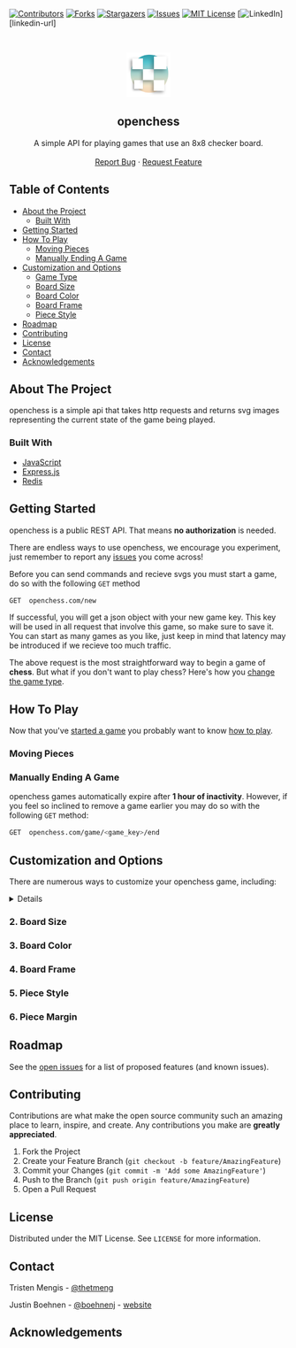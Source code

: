 <!--
*** Thanks for checking out this README Template. If you have a suggestion that would
*** make this better, please fork the repo and create a pull request or simply open
*** an issue with the tag "enhancement".
*** Thanks again! Now go create something AMAZING! :D
***
***
***
*** To avoid retyping too much info. Do a search and replace for the following:
*** github_username, repo, twitter_handle, email
-->

<!-- PROJECT SHIELDS -->
<!--
*** I'm using markdown "reference style" links for readability.
*** Reference links are enclosed in brackets [ ] instead of parentheses ( ).
*** See the bottom of this document for the declaration of the reference variables
*** for contributors-url, forks-url, etc. This is an optional, concise syntax you may use.
*** https://www.markdownguide.org/basic-syntax/#reference-style-links
-->

[![Contributors][contributors-shield]][contributors-url]
[![Forks][forks-shield]][forks-url]
[![Stargazers][stars-shield]][stars-url]
[![Issues][issues-shield]][issues-url]
[![MIT License][license-shield]][license-url]
[![LinkedIn][linkedin-shield]][linkedin-url]

<!-- PROJECT LOGO -->
<br />
<p align="center">
  <a href="https://github.com/mengistristen/openchess">
    <img src="images/openchess_logo.png" alt="Logo" width="80" height="80">
  </a>

  <h2 align="center">openchess</h3>

  <p align="center">
    A simple API for playing games that use an 8x8 checker board.
    <br />
    <!-- PUT S3 DOCS HERE <a href="https://github.com/mengistristen/openchess"><strong>Explore the docs »</strong></a>
    <br />-->
    <br />
    <!-- PUT S3 DEMO HERE <a href="https://github.com/github_username/repo">View Demo</a>-->
    <!--·-->
    <a href="https://github.com/mengistristen/openchess/issues">Report Bug</a>
    ·
    <a href="https://github.com/mengistristen/openchess/issues">Request Feature</a>
  </p>
</p>

<!-- TABLE OF CONTENTS -->

## Table of Contents

-   [About the Project](#about-the-project)
    -   [Built With](#built-with)
-   [Getting Started](#getting-started)
-   [How To Play](#how-to-play)
    -   [Moving Pieces](#moving-pieces)
    -   [Manually Ending A Game](#manually-ending-a-game)
-   [Customization and Options](#customization-and-options)
    -   [Game Type](#game-type)
    -   [Board Size](#board-size)
    -   [Board Color](#board-color)
    -   [Board Frame](#board-frame)
    -   [Piece Style](#piece-style)
-   [Roadmap](#roadmap)
-   [Contributing](#contributing)
-   [License](#license)
-   [Contact](#contact)
-   [Acknowledgements](#acknowledgements)

<!-- ABOUT THE PROJECT -->

## About The Project

openchess is a simple api that takes http requests and returns svg images representing the current state of the game being played.

<!--[![Product Name Screen Shot][product-screenshot]](https://example.com)

Here's a blank template to get started:
**To avoid retyping too much info. Do a search and replace with your text editor for the following:**
`github_username`, `repo`, `twitter_handle`, `email`-->

### Built With

-   [JavaScript](https://www.javascript.com/)
-   [Express.js](https://expressjs.com/)
-   [Redis](https://redislabs.com/)

<!-- GETTING STARTED -->

## Getting Started

openchess is a public REST API. That means **no authorization** is needed.

There are endless ways to use openchess, we encourage you experiment, just remember to report any [issues](https://github.com/mengistristen/openchess/issues) you come across!

Before you can send commands and recieve svgs you must start a game, do so with the following `GET` method
```sh
GET  openchess.com/new
```
If successful, you will get a json object with your new game key. This key will be used in all request that involve this game, so make sure to save it.
You can start as many games as you like, just keep in mind that latency may be introduced if we recieve too much traffic.

The above request is the most straightforward way to begin a game of **chess**. But what if you don't want to play chess? Here's how you [change the game type](#game-type).

## How To Play

Now that you've [started a game](#getting-started) you probably want to know [how to play](#how-to-play).

### Moving Pieces

### Manually Ending A Game
    
openchess games automatically expire after **1 hour of inactivity**. However, if you feel so inclined to remove a game earlier you may do so with the following `GET` method:
```sh
GET  openchess.com/game/<game_key>/end
```

## Customization and Options

There are numerous ways to customize your openchess game, including:
<!--
1. [Game Type](#game-type)
2. [Board Size](#board-size)
3. [Board Color](#board-color)
4. [Board Frame](#board-frame)
5. [Piece Style](#piece-style)
6. and [Piece Margin](#piece-margin)
-->

<details>
<h3><summary>Game Type</summary></h3>
Despite the name, openchess actually supports playing any game that uses an 8x8 checkerboard (that we've implemented). Here's how you do it:
```sh
GET  openchess.com/new%game=<option_name>
```

Here is the list of all supported games:

| Game | option_name |
| --- | --- |
| [Chess](https://en.m.wikipedia.org/wiki/Chess) | chess |
| [Checkers/Draughts](https://en.m.wikipedia.org/wiki/Draughts) | checkers |
| [Amazons](https://en.m.wikipedia.org/wiki/Game_of_the_Amazons) | amazons |

Example:
```sh
GET  openchess.com/new%game=amazons
```

<!---   #### Checkers
```sh
openchess.com/new%game=checkers
```

-   #### Chess
```sh
openchess.com/new%game=chess
```

-   #### Checkers
```sh
openchess.com/new%game=checkers
```
-   #### [Absorption](https://boardgamegeek.com/boardgame/63114/absorption)
```sh
openchess.com/new%game=absorption
```
-   #### [0·1 (Zero Point One)](https://boardgamegeek.com/boardgame/114307/01-zero-point-one)
```sh
openchess.com/new%game=zpo
```-->
We are always looking to add new games to this projects, if you have a suggestion for one please leave it [here](https://github.com/mengistristen/openchess/issues) or better yet, do it yourself by [contributing](#contributing).
</details>

### 2. Board Size

### 3. Board Color

### 4. Board Frame

### 5. Piece Style

### 6. Piece Margin

## Roadmap

See the [open issues](https://github.com/mengistristen/openchess/issues) for a list of proposed features (and known issues).

<!-- CONTRIBUTING -->

## Contributing

Contributions are what make the open source community such an amazing place to learn, inspire, and create. Any contributions you make are **greatly appreciated**.

1. Fork the Project
2. Create your Feature Branch (`git checkout -b feature/AmazingFeature`)
3. Commit your Changes (`git commit -m 'Add some AmazingFeature'`)
4. Push to the Branch (`git push origin feature/AmazingFeature`)
5. Open a Pull Request

<!-- LICENSE -->

## License

Distributed under the MIT License. See `LICENSE` for more information.

<!-- CONTACT -->

## Contact

Tristen Mengis - [@thetmeng](https://twitter.com/thetmeng) <!--- [website]()-->

Justin Boehnen - [@boehnenj](https://twitter.com/boehnenj) - [website](https://www.justinboehnen.com)

<!-- ACKNOWLEDGEMENTS -->

## Acknowledgements

<!-- 
-   []()
-   []()
-   []()
-->

<!-- MARKDOWN LINKS & IMAGES -->
<!-- https://www.markdownguide.org/basic-syntax/#reference-style-links -->

[contributors-shield]: https://img.shields.io/github/contributors/mengistristen/openchess.svg?style=flat-square
[contributors-url]: https://github.com/mengistristen/openchess/graphs/contributors
[forks-shield]: https://img.shields.io/github/forks/mengistristen/openchess.svg?style=flat-square
[forks-url]: https://github.com/mengistristen/openchess/network/members
[stars-shield]: https://img.shields.io/github/stars/mengistristen/openchess.svg?style=flat-square
[stars-url]: https://github.com/mengistristen/openchess/stargazers
[issues-shield]: https://img.shields.io/github/issues/mengistristen/openchess.svg?style=flat-square
[issues-url]: https://github.com/mengistristen/openchess/issues
[license-shield]: https://img.shields.io/github/license/mengistristen/openchess.svg?style=flat-square
[license-url]: https://github.com/mengistristen/openchess/blob/master/LICENSE.txt
[linkedin-shield]: https://img.shields.io/badge/-LinkedIn-black.svg?style=flat-square&logo=linkedin&colorB=555

<!--[linkedin-url]: https://linkedin.com/in/othneildrew-->

[product-screenshot]: images/screenshot.png
